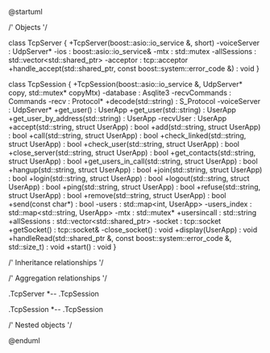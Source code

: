 @startuml





/' Objects '/

class TcpServer {
	+TcpServer(boost::asio::io_service &, short)
	-voiceServer : UdpServer*
	-ios : boost::asio::io_service&
	-mtx : std::mutex
	-allSessions : std::vector<std::shared_ptr<TcpSession>>
	-acceptor : tcp::acceptor
	+handle_accept(std::shared_ptr<TcpSession>, const boost::system::error_code &) : void
}


class TcpSession {
	+TcpSession(boost::asio::io_service &, UdpServer* copy, std::mutex* copyMtx)
	-database : Asqlite3
	-recvCommands : Commands
	-recv : Protocol*
	+decode(std::string) : S_Protocol
	-voiceServer : UdpServer*
	+get_user() : UserApp
	+get_user(std::string) : UserApp
	+get_user_by_address(std::string) : UserApp
	-recvUser : UserApp
	+accept(std::string, struct UserApp) : bool
	+add(std::string, struct UserApp) : bool
	+call(std::string, struct UserApp) : bool
	+check_linked(std::string, struct UserApp) : bool
	+check_user(std::string, struct UserApp) : bool
	+close_server(std::string, struct UserApp) : bool
	+get_contacts(std::string, struct UserApp) : bool
	+get_users_in_call(std::string, struct UserApp) : bool
	+hangup(std::string, struct UserApp) : bool
	+join(std::string, struct UserApp) : bool
	+login(std::string, struct UserApp) : bool
	+logout(std::string, struct UserApp) : bool
	+ping(std::string, struct UserApp) : bool
	+refuse(std::string, struct UserApp) : bool
	+remove(std::string, struct UserApp) : bool
	+send(const char*) : bool
	-users : std::map<int, UserApp>
	-users_index : std::map<std::string, UserApp>
	-mtx : std::mutex*
	+usersincall : std::string
	+allSessions : std::vector<std::shared_ptr<TcpSession>>
	-socket : tcp::socket
	+getSocket() : tcp::socket&
	-close_socket() : void
	+display(UserApp) : void
	+handleRead(std::shared_ptr<TcpSession> &, const boost::system::error_code &, std::size_t) : void
	+start() : void
}





/' Inheritance relationships '/




/' Aggregation relationships '/

.TcpServer *-- .TcpSession


.TcpSession *-- .TcpSession






/' Nested objects '/



@enduml
